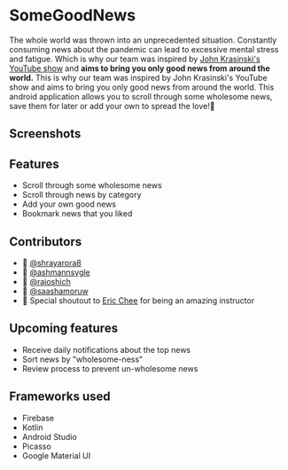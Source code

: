 # SomeGoodNews
The whole world was thrown into an unprecedented situation. 
Constantly consuming news about the pandemic can lead to excessive mental stress and fatigue. 
Which is why our team was inspired by [John Krasinski's YouTube show](https://www.youtube.com/channel/UCOe_y6KKvS3PdIfb9q9pGug) 
and **aims to bring you only good news from around the world.** 
This is why our team was inspired by John Krasinski's YouTube show and aims to bring you only good news from around the world. This android application allows you to scroll through some wholesome news, save them for later or add your own to spread the love!:revolving_hearts:

## Screenshots

## Features
- Scroll through some wholesome news
- Scroll through news by category
- Add your own good news 
- Bookmark news that you liked

## Contributors
- :man: [@shrayarora8](https://github.com/shrayarora8)
- :man: [@ashmannsygle](https://github.com/ashmannsyngle)
- :woman: [@rajoshich](https://github.com/rajoshich)
- :woman: [@saashamoruw](https://github.com/saashamoruw)
- :purple_heart: Special shoutout to [Eric Chee](https://github.com/echeeUW) for being an amazing instructor
 
## Upcoming features
- Receive daily notifications about the top news
- Sort news by "wholesome-ness"
- Review process to prevent un-wholesome news

## Frameworks used
- Firebase
- Kotlin
- Android Studio
- Picasso
- Google Material UI

